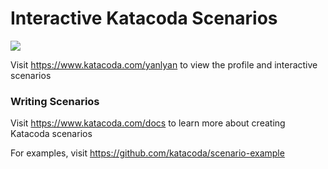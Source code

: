 # Interactive Katacoda Scenarios

[![](http://shields.katacoda.com/katacoda/yanlyan/count.svg)](https://www.katacoda.com/yanlyan "Get your profile on Katacoda.com")

Visit https://www.katacoda.com/yanlyan to view the profile and interactive scenarios

### Writing Scenarios
Visit https://www.katacoda.com/docs to learn more about creating Katacoda scenarios

For examples, visit https://github.com/katacoda/scenario-example

